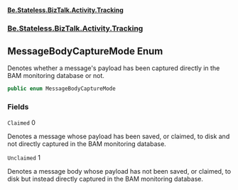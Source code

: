 #### [Be.Stateless.BizTalk.Activity.Tracking](README.md 'README')
### [Be.Stateless.BizTalk.Activity.Tracking](Be.Stateless.BizTalk.Activity.Tracking.md 'Be.Stateless.BizTalk.Activity.Tracking')

## MessageBodyCaptureMode Enum

Denotes whether a message's payload has been captured directly in the BAM monitoring database or not.

```csharp
public enum MessageBodyCaptureMode
```
### Fields

<a name='Be.Stateless.BizTalk.Activity.Tracking.MessageBodyCaptureMode.Claimed'></a>

`Claimed` 0

Denotes a message whose payload has been saved, or claimed, to disk and not directly captured in the BAM monitoring
database.

<a name='Be.Stateless.BizTalk.Activity.Tracking.MessageBodyCaptureMode.Unclaimed'></a>

`Unclaimed` 1

Denotes a message body whose payload has not been saved, or claimed, to disk but instead directly captured in the BAM
monitoring database.